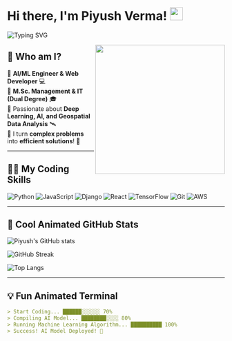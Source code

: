 # Hi there, I'm Piyush Verma! <img src="https://media.giphy.com/media/hvRJCLFzcasrR4ia7z/giphy.gif" width="30px">

![Typing SVG](https://readme-typing-svg.herokuapp.com?color=%23F7DF1E&size=25&center=true&vCenter=true&lines=AI+%7C+Machine+Learning+%7C+Geospatial+Data;Coding+is+My+Superpower!;Building+ML+Models+%7C+Full-Stack+Dev)

<img align="right" src="https://media.giphy.com/media/qgQUggAC3Pfv687qPC/giphy.gif" width="300"/>

## 🚀 **Who am I?**
🔹 **AI/ML Engineer & Web Developer** 💻  
🔹 **M.Sc. Management & IT (Dual Degree)** 🎓  
🔹 Passionate about **Deep Learning, AI, and Geospatial Data Analysis** 🛰️  
🔹 I turn **complex problems** into **efficient solutions**! 🚀  

---

## 👨‍💻 **My Coding Skills**
![Python](https://img.shields.io/badge/Python-3776AB?style=for-the-badge&logo=python&logoColor=white)
![JavaScript](https://img.shields.io/badge/JavaScript-F7DF1E?style=for-the-badge&logo=javascript&logoColor=black)
![Django](https://img.shields.io/badge/Django-092E20?style=for-the-badge&logo=django&logoColor=white)
![React](https://img.shields.io/badge/React-20232A?style=for-the-badge&logo=react&logoColor=61DAFB)
![TensorFlow](https://img.shields.io/badge/TensorFlow-FF6F00?style=for-the-badge&logo=tensorflow&logoColor=white)
![Git](https://img.shields.io/badge/Git-F05032?style=for-the-badge&logo=git&logoColor=white)
![AWS](https://img.shields.io/badge/AWS-232F3E?style=for-the-badge&logo=amazon-aws&logoColor=white)

---

## 🎯 **Cool Animated GitHub Stats**
![Piyush's GitHub stats](https://github-readme-stats.vercel.app/api?username=Piyush-IoS&show_icons=true&theme=tokyonight&count_private=true)

![GitHub Streak](https://github-readme-streak-stats.herokuapp.com/?user=Piyush-IoS&theme=radical)

![Top Langs](https://github-readme-stats.vercel.app/api/top-langs/?username=Piyush-IoS&layout=compact&theme=tokyonight)

---

## 💡 **Fun Animated Terminal**
```md
> Start Coding... ██████░░░░░░ 70% 
> Compiling AI Model... ████████░░░░ 80% 
> Running Machine Learning Algorithm... ██████████ 100%
> Success! AI Model Deployed! 🚀
